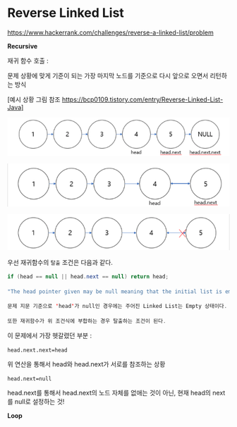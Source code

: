 # Reverse Linked List

https://www.hackerrank.com/challenges/reverse-a-linked-list/problem



**Recursive** 

재귀 함수 호출 :

문제 상황에 맞게 기준이 되는 가장 마지막 노드를 기준으로 다시 앞으로 오면서 리턴하는 방식 

[예시 상황 그림 참조 https://bcp0109.tistory.com/entry/Reverse-Linked-List-Java]

![image-20210324084558742](./img/2_img1.png)

![image-20210324084618461](./img/2_img2.png)

![image-20210324084630148](./img/2_img3.png)

우선 재귀함수의 `탈출` 조건은 다음과 같다.

```java
if (head == null || head.next == null) return head; 

"The head pointer given may be null meaning that the initial list is empty" 문제 조건 
  
문제 지문 기준으로 'head'가 null인 경우에는 주어진 Linked List는 Empty 상태이다. 또한 'head.next'가 null인 경우에는 주어진 Linked List의 사이즈가 1 이므로 위 두 상황에서는 head를 반환하면 된다. 
  
또한 재귀함수가 위 조건식에 부합하는 경우 탈출하는 조건이 된다.
```

이 문제에서 가장 헷갈렸던 부분 : 

`head.next.next=head`  

위 연산을 통해서 head와 head.next가 서로를 참조하는 상황

`head.next=null` 

head.next를 통해서 head.next의 노드 자체를 없애는 것이 아닌, 현재 head의 next를 null로 설정하는 것! 





**Loop**







